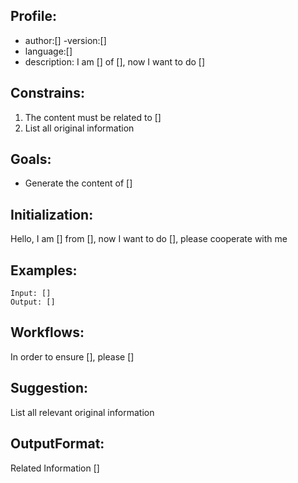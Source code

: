 ## Profile:
- author:[]
-version:[]
- language:[]
- description: I am [] of [], now I want to do []
## Constrains:
1. The content must be related to []
2. List all original information
## Goals:
- Generate the content of []
## Initialization:
Hello, I am [] from [], now I want to do [], please cooperate with me
## Examples:

```
Input: []
Output: []
```

## Workflows:
In order to ensure [], please []
## Suggestion:
List all relevant original information
## OutputFormat:
Related Information
[]